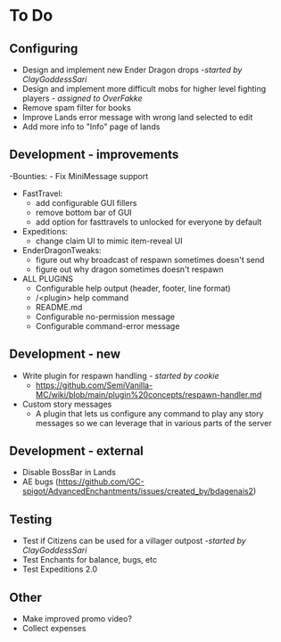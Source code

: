 # To Do

## Configuring

- Design and implement new Ender Dragon drops _-started by ClayGoddessSari_
- Design and implement more difficult mobs for higher level fighting players _- assigned to OverFakke_
- Remove spam filter for books
- Improve Lands error message with wrong land selected to edit
- Add more info to "Info" page of lands

## Development - improvements

-Bounties:
    - Fix MiniMessage support
- FastTravel:
    - add configurable GUI fillers
    - remove bottom bar of GUI
    - add option for fasttravels to unlocked for everyone by default
- Expeditions:
    - change claim UI to mimic item-reveal UI
- EnderDragonTweaks:
    - figure out why broadcast of respawn sometimes doesn't send
    - figure out why dragon sometimes doesn't respawn
- ALL PLUGINS
    - Configurable help output (header, footer, line format)
    - /\<plugin\> help command
    - README.md
    - Configurable no-permission message
    - Configurable command-error message

## Development - new

- Write plugin for respawn handling _- started by cookie_
    - https://github.com/SemiVanilla-MC/wiki/blob/main/plugin%20concepts/respawn-handler.md
- Custom story messages
    - A plugin that lets us configure any command to play any story messages so we can leverage that in various parts of the server

## Development - external

- Disable BossBar in Lands
- AE bugs (https://github.com/GC-spigot/AdvancedEnchantments/issues/created_by/bdagenais2)

## Testing

- Test if Citizens can be used for a villager outpost _-started by ClayGoddessSari_
- Test Enchants for balance, bugs, etc
- Test Expeditions 2.0

## Other

- Make improved promo video?
- Collect expenses
